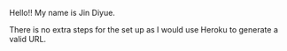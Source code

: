 Hello!! My name is Jin Diyue. 



There is no extra steps for the set up as I would use Heroku to generate a valid URL.

